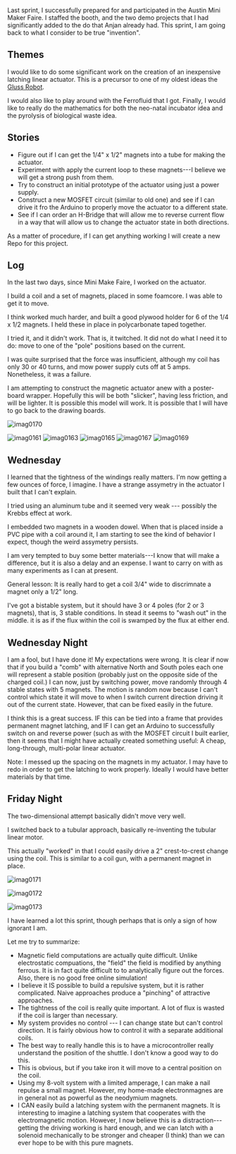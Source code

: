 Last sprint, I successfully prepared for and participated in the Austin Mini Maker Faire. I staffed the booth, and
the two demo projects that I had significantly added to the do that Anjan already had.  This sprint, I am going back 
to what I consider to be true "invention".

## Themes

I would like to do some significant work on the creation of an inexpensive latching linear actuator.  This 
is a precursor to one of my oldest ideas the [Gluss Robot](https://github.com/PIFAH/PIFAH/blob/master/ideas/Project%20%2316:%20%22Gluss%22%2C%20A%20Robotic%20Truss.md).

I would also like to play around with the Ferrofluid that I got.  Finally, I would like to really do the mathematics 
for both the neo-natal incubator idea and the pyrolysis of biological waste idea.

## Stories

* Figure out if I can get the 1/4" x 1/2" magnets into a tube for making the actuator.
* Experiment with apply the current loop to these magnets---I believe we will get a strong push from them.
* Try to construct an initial prototype of the actuator using just a power supply.
* Construct a new MOSFET circuit (similar to old one) and see if I can drive it fro the Arduino to properly
move the actuator to a different state.
* See if I can order an H-Bridge that will allow me to reverse current flow in a way that will allow us to change
the actuator state in both directions.

As a matter of procedure, if I can get anything working I will create a new Repo for this project.

## Log

In the last two days, since Mini Make Faire, I worked on the actuator.

I build a coil and a set of magnets, placed in some foamcore.  I was able to get it to move.

I think worked much harder, and built a good plywood holder for 6 of the 1/4 x 1/2 magnets. I held these in place in polycarbonate taped together.

I tried it, and it didn't work.  That is, it twitched. It did not do what I need it to do: move to one of the "pole" positions based on the current.

I was quite surprised that the force was insufficient, although my coil has only 30 or 40 turns, and mow power supply cuts off at 5 amps. Nonetheless, it was a failure.

I am attempting to construct the magnetic actuator anew with a poster-board wrapper. Hopefully this will be both "slicker", having less friction, and will be lighter. It is possible this model will work.  It is possible that I will have to go back to the drawing boards.

![imag0170](https://cloud.githubusercontent.com/assets/5296671/7717488/d201cc4a-fe67-11e4-90d6-f607678fe7ea.jpg)

![imag0161](https://cloud.githubusercontent.com/assets/5296671/7717452/696c9f84-fe67-11e4-8cde-7c1b951a6d59.jpg)
![imag0163](https://cloud.githubusercontent.com/assets/5296671/7717454/6970313a-fe67-11e4-8d89-eb21bc71caf2.jpg)
![imag0165](https://cloud.githubusercontent.com/assets/5296671/7717456/6973fa86-fe67-11e4-8f9f-e538a7f1a327.jpg)
![imag0167](https://cloud.githubusercontent.com/assets/5296671/7717453/696f8140-fe67-11e4-9946-693e15722392.jpg)
![imag0169](https://cloud.githubusercontent.com/assets/5296671/7717455/6972f24e-fe67-11e4-8186-548a4fa34717.jpg)

## Wednesday

I learned that the tightness of the windings really matters.  I'm now getting a few ounces of force, I imagine.  I have a strange assymetry in the actuator I built that I can't explain.

I tried using an aluminum tube and it seemed very weak --- possibly the Krebbs effect at work.

I embedded two magnets in a wooden dowel.  When that is placed inside a PVC pipe with a coil around it, I am starting to see the kind of behavior I expect, though the weird assymetry persists.

I am very tempted to buy some better materials---I know that will make a difference, but it is also a delay and an expense.  I want to carry on with as many experiments as I can at present.

General lesson:  It is really hard to get a coil 3/4" wide to discrimnate a magnet only a 1/2" long.

I've got a bistable system, but it should have 3 or 4 poles (for 2 or 3 magnets), that is, 3 stable conditions.  In stead it seems to "wash out" in the middle.  it is as if the flux within the coil is swamped by the flux at either end.

## Wednesday Night

I am a fool, but I have done it! My expectations were wrong.  It is clear if now that if you build a "comb" with alternative North and South poles each one will represent a stable position (probably just on the opposite side of the charged coil.)  I can now, just by switching power, move randomly through 4 stable states with 5 magnets.
The motion is random now because I can't control which state it will move to when I switch current direction driving it out of the current state.  However, that can be fixed easily in the future.

I think this is a great success.  IF this can be tied into a frame that provides permanent magnet latching, and IF I can get an Arduino to successfully switch on and reverse power (such as with the MOSFET circuit I built earlier, then it seems that I might have actually created something useful: A cheap, long-through, multi-polar linear actuator.

Note: I messed up the spacing on the magnets in my actuator.  I may have to redo in order to get the latching to work properly. Ideally I would have better materials by that time.

## Friday Night

The two-dimensional attempt basically didn't move very well.

I switched back to a tubular approach, basically re-inventing the tubular linear motor.

This actually "worked" in that I could easily drive a 2" crest-to-crest change using the coil.  This is similar to a 
coil gun, with a permanent magnet in place.

![imag0171](https://cloud.githubusercontent.com/assets/5296671/7781700/d26dcf86-00b9-11e5-914c-325e6de70a12.jpg)

![imag0172](https://cloud.githubusercontent.com/assets/5296671/7781706/fe6990f2-00b9-11e5-8a02-22daf59d06fe.jpg)

![imag0173](https://cloud.githubusercontent.com/assets/5296671/7781699/d26bef86-00b9-11e5-8c47-92364ee8b9e8.jpg)

I have learned a lot this sprint, though perhaps that is only a sign of how ignorant I am.

Let me try to summarize:

* Magnetic field computations are actually quite difficult. Unlike electrostatic compuations, the "field" the field is modified by anything ferrous. It is in fact quite difficult to to analytically figure out the forces. Also, there is no good free online simulation!
* I believe it IS possible to build a repulsive system, but it is rather complicated. Naive approaches produce a "pinching" of attractive approaches.
* The tightness of the coil is really quite important.  A lot of flux is wasted if the coil is larger than necessary.
* My system provides no control --- I can change state but can't control direction. It is fairly obvious how to control it with a separate additional coils.
* The best way to really handle this is to have a microcontroller really understand the position of the shuttle. I don't know a good way to do this.
* This is obvious, but if you take iron it will move to a central position on the coil.
* Using my 8-volt system with a limited amperage, I can make a nail repulse a small magnet.  However, my home-made electronmagnes are in general not as powerful as the neodymium magnets.
* I CAN easily build a latching system with the permanent magnets.  It is interesting to imagine a latching system that cooperates with the electromagnetic motion.  However, I now believe this is a distraction---getting the driving working is hard enough, and we can latch with a solenoid mechanically to be stronger and cheaper (I think) than we can ever hope to be with this pure magnets.

